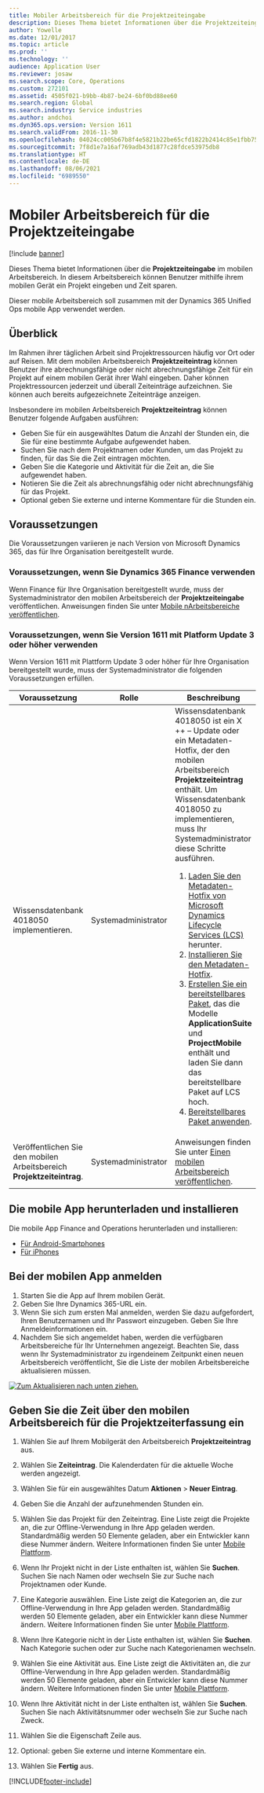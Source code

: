 ```yaml
---
title: Mobiler Arbeitsbereich für die Projektzeiteingabe
description: Dieses Thema bietet Informationen über die Projektzeiteingabe im mobilen Arbeitsbereich. In diesem Arbeitsbereich können Benutzer mithilfe ihrem mobilen Gerät ein Projekt eingeben und Zeit sparen.
author: Yowelle
ms.date: 12/01/2017
ms.topic: article
ms.prod: ''
ms.technology: ''
audience: Application User
ms.reviewer: josaw
ms.search.scope: Core, Operations
ms.custom: 272101
ms.assetid: 4505f021-b9bb-4b87-be24-6bf0bd88ee60
ms.search.region: Global
ms.search.industry: Service industries
ms.author: andchoi
ms.dyn365.ops.version: Version 1611
ms.search.validFrom: 2016-11-30
ms.openlocfilehash: 04024cc005b67b8f4e5821b22be65cfd1822b2414c85e1fbb75c3b2ac4339dc4
ms.sourcegitcommit: 7f8d1e7a16af769adb43d1877c28fdce53975db8
ms.translationtype: HT
ms.contentlocale: de-DE
ms.lasthandoff: 08/06/2021
ms.locfileid: "6989550"
---
```

# <a name="project-time-entry-mobile-workspace"></a>Mobiler Arbeitsbereich für die Projektzeiteingabe

[!include [banner](../includes/banner.md)]

Dieses Thema bietet Informationen über die **Projektzeiteingabe** im mobilen Arbeitsbereich. In diesem Arbeitsbereich können Benutzer mithilfe ihrem mobilen Gerät ein Projekt eingeben und Zeit sparen.

Dieser mobile Arbeitsbereich soll zusammen mit der Dynamics 365 Unified Ops mobile App verwendet werden. 

## <a name="overview"></a>Überblick
Im Rahmen ihrer täglichen Arbeit sind Projektressourcen häufig vor Ort oder auf Reisen. Mit dem mobilen Arbeitsbereich **Projektzeiteintrag** können Benutzer ihre abrechnungsfähige oder nicht abrechnungsfähige Zeit für ein Projekt auf einem mobilen Gerät ihrer Wahl eingeben. Daher können Projektressourcen jederzeit und überall Zeiteinträge aufzeichnen. Sie können auch bereits aufgezeichnete Zeiteinträge anzeigen. 

Insbesondere im mobilen Arbeitsbereich **Projektzeiteintrag** können Benutzer folgende Aufgaben ausführen:

-   Geben Sie für ein ausgewähltes Datum die Anzahl der Stunden ein, die Sie für eine bestimmte Aufgabe aufgewendet haben.
-   Suchen Sie nach dem Projektnamen oder Kunden, um das Projekt zu finden, für das Sie die Zeit eintragen möchten.
-   Geben Sie die Kategorie und Aktivität für die Zeit an, die Sie aufgewendet haben.
-   Notieren Sie die Zeit als abrechnungsfähig oder nicht abrechnungsfähig für das Projekt.
-   Optional geben Sie externe und interne Kommentare für die Stunden ein.

## <a name="prerequisites"></a>Voraussetzungen
Die Voraussetzungen variieren je nach Version von Microsoft Dynamics 365, das für Ihre Organisation bereitgestellt wurde.

### <a name="prerequisites-if-you-use-dynamics-365-finance"></a>Voraussetzungen, wenn Sie Dynamics 365 Finance verwenden
Wenn Finance  für Ihre Organisation bereitgestellt wurde, muss der Systemadministrator den mobilen Arbeitsbereich der **Projektzeiteingabe** veröffentlichen. Anweisungen finden Sie unter [Mobile nArbeitsbereiche veröffentlichen](/dynamics365/fin-ops-core/dev-itpro/mobile-apps/publish-mobile-workspace).

### <a name="prerequisites-if-you-use-version-1611-with-platform-update-3-or-later"></a>Voraussetzungen, wenn Sie Version 1611 mit Platform Update 3 oder höher verwenden
Wenn Version 1611 mit Plattform Update 3 oder höher für Ihre Organisation bereitgestellt wurde, muss der Systemadministrator die folgenden Voraussetzungen erfüllen. 

<table>
<thead>
<tr class="header">
<th>Voraussetzung</th>
<th>Rolle</th>
<th>Beschreibung</th>
</tr>
</thead>
<tbody>
<tr class="odd">

<td>Wissensdatenbank 4018050 implementieren.</td>
<td>Systemadministrator</td>
<td>Wissensdatenbank 4018050 ist ein X ++ – Update oder ein Metadaten-Hotfix, der den mobilen Arbeitsbereich <strong>Projektzeiteintrag</strong> enthält. Um Wissensdatenbank 4018050 zu implementieren, muss Ihr Systemadministrator diese Schritte ausführen.
<ol>
<li><a href="/dynamics365/fin-ops-core/dev-itpro/migration-upgrade/download-hotfix-lcs">Laden Sie den Metadaten-Hotfix von Microsoft Dynamics Lifecycle Services (LCS)</a> herunter.</li>
<li><a href="/dynamics365/fin-ops-core/dev-itpro/migration-upgrade/install-metadata-hotfix-package">Installieren Sie den Metadaten-Hotfix</a>.</li>
<li><a href="/dynamics365/fin-ops-core/dev-itpro/deployment/create-apply-deployable-package">Erstellen Sie ein bereitstellbares Paket</a>, das die Modelle <strong>ApplicationSuite</strong> und <strong>ProjectMobile</strong> enthält und laden Sie dann das bereitstellbare Paket auf LCS hoch.</li>
<li><a href="/dynamics365/fin-ops-core/dev-itpro/deployment/apply-deployable-package-system">Bereitstellbares Paket anwenden</a>.</li>

</ol></td>
</tr>
<tr class="even">
<td>Veröffentlichen Sie den mobilen Arbeitsbereich <strong>Projektzeiteintrag</strong>.</td>
<td>Systemadministrator</td>
<td>Anweisungen finden Sie unter <a href="/dynamics365/fin-ops-core/dev-itpro/mobile-apps/publish-mobile-workspace">Einen mobilen Arbeitsbereich veröffentlichen</a>.</td>
</tr>
</tbody>
</table>

## <a name="download-and-install-the-mobile-app"></a>Die mobile App herunterladen und installieren

Die mobile App Finance and Operations herunterladen und installieren:

-   [Für Android-Smartphones](https://go.microsoft.com/fwlink/?linkid=850662)
-   [Für iPhones](https://go.microsoft.com/fwlink/?linkid=850663)

## <a name="sign-in-to-the-mobile-app"></a>Bei der mobilen App anmelden
1.  Starten Sie die App auf Ihrem mobilen Gerät.
2.  Geben Sie Ihre Dynamics 365-URL ein.
3.  Wenn Sie sich zum ersten Mal anmelden, werden Sie dazu aufgefordert, Ihren Benutzernamen und Ihr Passwort einzugeben. Geben Sie Ihre Anmeldeinformationen ein.
4.  Nachdem Sie sich angemeldet haben, werden die verfügbaren Arbeitsbereiche für Ihr Unternehmen angezeigt. Beachten Sie, dass wenn Ihr Systemadministrator zu irgendeinem Zeitpunkt einen neuen Arbeitsbereich veröffentlicht, Sie die Liste der mobilen Arbeitsbereiche aktualisieren müssen.

[![Zum Aktualisieren nach unten ziehen.](./media/pull-to-refresh-list-of-workspaces-183x300.png)](./media/pull-to-refresh-list-of-workspaces.png)

## <a name="enter-time-by-using-the-project-time-entry-mobile-workspace"></a>Geben Sie die Zeit über den mobilen Arbeitsbereich für die Projektzeiterfassung ein
1.  Wählen Sie auf Ihrem Mobilgerät den Arbeitsbereich **Projektzeiteintrag** aus.
2.  Wählen Sie **Zeiteintrag**. Die Kalenderdaten für die aktuelle Woche werden angezeigt.
3.  Wählen Sie für ein ausgewähltes Datum **Aktionen** &gt; **Neuer Eintrag**.
4.  Geben Sie die Anzahl der aufzunehmenden Stunden ein.
5.  Wählen Sie das Projekt für den Zeiteintrag. Eine Liste zeigt die Projekte an, die zur Offline-Verwendung in Ihre App geladen werden. Standardmäßig werden 50 Elemente geladen, aber ein Entwickler kann diese Nummer ändern. Weitere Informationen finden Sie unter [Mobile Plattform](/dynamics365/fin-ops-core/dev-itpro/mobile-apps/mobile-app-home-page).
6.  Wenn Ihr Projekt nicht in der Liste enthalten ist, wählen Sie **Suchen**. Suchen Sie nach Namen oder wechseln Sie zur Suche nach Projektnamen oder Kunde.
7.  Eine Kategorie  auswählen. Eine Liste zeigt die Kategorien an, die zur Offline-Verwendung in Ihre App geladen werden. Standardmäßig werden 50 Elemente geladen, aber ein Entwickler kann diese Nummer ändern. Weitere Informationen finden Sie unter [Mobile Plattform](/dynamics365/fin-ops-core/dev-itpro/mobile-apps/mobile-app-home-page).
8.  Wenn Ihre Kategorie nicht in der Liste enthalten ist, wählen Sie **Suchen**. Nach Kategorie suchen oder zur Suche nach Kategorienamen wechseln.
9.  Wählen Sie eine Aktivität aus. Eine Liste zeigt die Aktivitäten an, die zur Offline-Verwendung in Ihre App geladen werden. Standardmäßig werden 50 Elemente geladen, aber ein Entwickler kann diese Nummer ändern. Weitere Informationen finden Sie unter [Mobile Plattform](/dynamics365/fin-ops-core/dev-itpro/mobile-apps/mobile-app-home-page).
10. Wenn Ihre Aktivität nicht in der Liste enthalten ist, wählen Sie **Suchen**. Suchen Sie nach Aktivitätsnummer oder wechseln Sie zur Suche nach Zweck.

11. Wählen Sie die Eigenschaft Zeile aus.
12. Optional: geben Sie externe und interne Kommentare ein.
13. Wählen Sie **Fertig** aus.


[!INCLUDE[footer-include](../includes/footer-banner.md)]